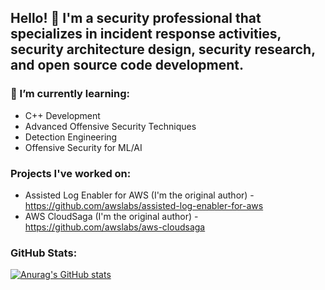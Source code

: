 ## Hello! 👋 I'm a security professional that specializes in incident response activities, security architecture design, security research, and open source code development.

### 🌱 I’m currently learning:
- C++ Development
- Advanced Offensive Security Techniques
- Detection Engineering
- Offensive Security for ML/AI

### Projects I've worked on:
- Assisted Log Enabler for AWS (I'm the original author) - https://github.com/awslabs/assisted-log-enabler-for-aws
- AWS CloudSaga (I'm the original author) - https://github.com/awslabs/aws-cloudsaga

### GitHub Stats:
[![Anurag's GitHub stats](https://github-readme-stats.vercel.app/api?username=hackersifu)](https://github.com/anuraghazra/github-readme-stats)

<!--
**hackersifu/hackersifu** is a ✨ _special_ ✨ repository because its `README.md` (this file) appears on your GitHub profile.

Here are some ideas to get you started:

- 🔭 I’m currently working on ...
- 🌱 I’m currently learning ...
- 👯 I’m looking to collaborate on ...
- 🤔 I’m looking for help with ...
- 💬 Ask me about ...
- 📫 How to reach me: ...
- 😄 Pronouns: ...
- ⚡ Fun fact: ...
-->
